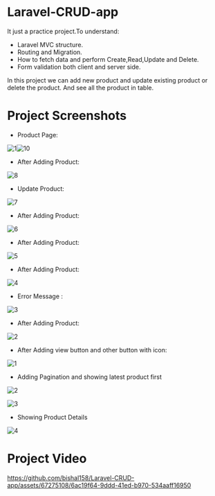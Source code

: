 # Laravel-CRUD-app

It just a practice project.To understand:
- Laravel MVC structure.
- Routing and Migration.
- How to fetch data and perform Create,Read,Update and Delete.
- Form validation both client and server side.
  
In this project we can add new product and update existing product or delete the product. And see all the product in table.

# Project Screenshots
- Product Page:
  
![1](https://github.com/bishal158/Laravel-CRUD-app/assets/67275108/fa89140a-9860-4b7d-b6b6-200f0f2ed1e7)![10](https://github.com/bishal158/Laravel-CRUD-app/assets/67275108/f87395f5-2278-4263-b00b-e56e7286254b)

- After Adding Product:
  
![8](https://github.com/bishal158/Laravel-CRUD-app/assets/67275108/3b34bd84-29ef-4f62-b6cf-0055c2122fcf)

- Update Product:
  
![7](https://github.com/bishal158/Laravel-CRUD-app/assets/67275108/da0391a4-8bce-45ba-8fb4-7d6acb6698da)

- After Adding Product:
  
![6](https://github.com/bishal158/Laravel-CRUD-app/assets/67275108/057802a5-01f9-4b3f-b1ac-f0b167462436)

- After Adding Product:
  
![5](https://github.com/bishal158/Laravel-CRUD-app/assets/67275108/fcfd56d6-4147-42ea-939e-75b682f0013c)

- After Adding Product:
  
![4](https://github.com/bishal158/Laravel-CRUD-app/assets/67275108/5d255532-db30-45f7-a647-901b51e0210f)

- Error Message :
  
![3](https://github.com/bishal158/Laravel-CRUD-app/assets/67275108/ba42b902-b455-4b32-9ce7-a51f6b87d810)

- After Adding Product:
  
![2](https://github.com/bishal158/Laravel-CRUD-app/assets/67275108/e6153a67-9549-4255-be68-6170eb694100)

- After Adding view button and other button with icon:

![1](https://github.com/bishal158/Laravel-CRUD-app/assets/67275108/d786f360-ea34-4b08-a6be-edbc194b4537)

- Adding Pagination and showing latest product first

![2](https://github.com/bishal158/Laravel-CRUD-app/assets/67275108/1271ad22-621d-4027-811e-44d879a68720)

![3](https://github.com/bishal158/Laravel-CRUD-app/assets/67275108/a83f5c27-ef48-4c1b-9818-ee106a1882d4)

- Showing Product Details
  
![4](https://github.com/bishal158/Laravel-CRUD-app/assets/67275108/1b9c63f9-a15f-4e97-8bb7-d3b5b708cfd6)

# Project Video

https://github.com/bishal158/Laravel-CRUD-app/assets/67275108/6ac19f64-9ddd-41ed-b970-534aaff16950





